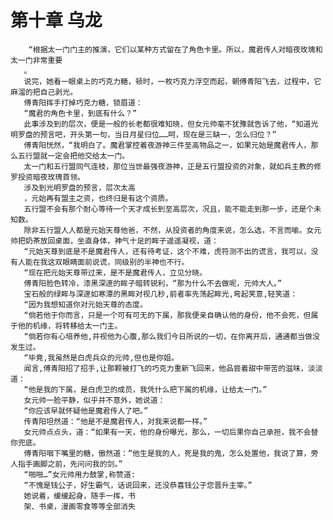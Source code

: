 # 第十章 乌龙
        “根据太一门门主的推演，它们以某种方式留在了角色卡里。所以，魔君传人对暗夜玫瑰和太一门非常重要
       。
       说完，她看一眼桌上的巧克力糖，顿时，一枚巧克力浮空而起，朝傅青阳飞去，过程中，它麻溜的把自己剥光。
       傅青阳挥手打掉巧克力糖，锁眉道：
       “魔君的角色卡里，到底有什么？”
       此事涉及到的层次，便是一般的长老都很难知晓，但女元帅毫不犹豫就告诉了他，“知道光明罗盘的预言吧，开头第一句，当日月星归位……呵，现在是三缺一，怎么归位？”
       傅青阳恍然，“我明白了。魔君掌控着夜游神三件至高物品之一，如果元始是魔君传人，那么五行盟就一定会把他交给太一门。
       太一门和五行盟同气连枝，那位当世最强夜游神，正是五行盟投资的对象，就如兵主教的修罗投资暗夜玫瑰首领。
       涉及到光明罗盘的预言，层次太高
       ，元始再有盟主之资，也终归是有这个资质。
       五行盟不会有那个耐心等待一个天才成长到至高层次，况且，能不能走到那一步，还是个未知数。
       除非五行盟人人都是元始天尊他爸，不然，从投资者的角度来说，怎么选，不言而喻。女元帅把奶茶放回桌面，坐直身体，神气十足的眸子遥遥凝视，道：
       “元始天尊到底是不是魔君传人，还有待考证，这个不难，虎符测不出的谎言，我可以，没有人能在我这双眼睛面前说谎，同级别的半神也不行。
       “现在把元始天尊带过来，是不是魔君传人，立见分晓。
       傅青阳脸色转冷，漆黑深邃的眸子暗转锐利，“那为什么不去做呢，元帅大人。”
       宝石般的绿眸与深邃如寒潭的黑眸对视几秒,前者率先荡起眸光,弯起笑意,轻笑道：
       “因为我想知道你对元始天尊的态度。
       “倘若他于你而言，只是一个可有可无的下属，那我便亲自确认他的身份，他不会死，但属于他的机缘，将转移给太一门主。
       “倘若你有心培养他,并视他为心腹,那么我们今日所说的一切，在你离开后，通通都当做没发生过。
       “毕竟,我虽然是白虎兵众的元帅,但也是你姐。
       闻言,傅青阳招了招手,让那颗被打飞的巧克力重新飞回来，他品尝着甜中带苦的滋味，淡淡道：
       “他是我的下属，是白虎卫的成员，我凭什么把下属的机缘，让给太一门。”
       女元帅一脸平静，似乎并不意外，她说道：
       “你应该早就怀疑他是魔君传人了吧。”
       传青阳坦然道：“他是不是魔君传人，对我来说都一样。”
       女元帅点点头，道：“如果有一天，他的身份曝光，那么，一切后果你自己承担，我不会替你兜底。
       傅青阳咽下嘴里的糖，傲然道：“他生是我的人，死是我的鬼，怎么处置他，我说了算，旁人指手画脚之前，先问问我的剑。”
       “啪啪…”女元帅用力鼓掌,称赞道:
       “不愧是钱公子，好生霸气，话说回来，还没恭喜钱公子您晋升主宰。”
       她说着，缓缓起身，随手一挥，书
       架、书桌，漫画零食等等全部消失